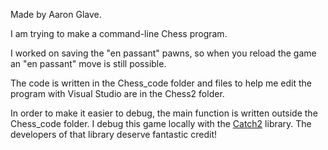 Made by Aaron Glave.

I am trying to make a command-line Chess program.

I worked on saving the "en passant" pawns, so when you reload the game an "en passant" move is still possible.

The code is written in the Chess_code folder and files to help me edit the program with Visual Studio are in the Chess2 folder.

In order to make it easier to debug, the main function is written outside the Chess_code folder.
I debug this game locally with the [Catch2](https://github.com/catchorg/Catch2) library.
The developers of that library deserve fantastic credit!
